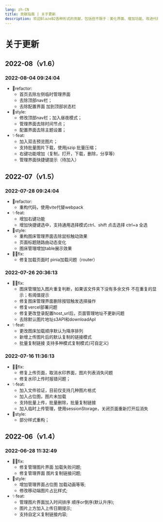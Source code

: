 ```yaml
---
lang: zh-CN
title: 贡献指南 | 关于更新
description: 欢迎BlazeB2各种形式的贡献，包括但不限于：美化界面、增加功能、改进代码、 修复 Bug 等
---
```


# 关于更新
## 2022-08（v1.6）

### 2022-08-04 09:24:04

- 🦄refactor:
  - 首页去除左侧临时管理界面
  - 去除顶部nav栏；
  - 去除配置界面 加到顶部状态栏
- 🎨style:
  - 修改顶部nav栏；加入昼夜模式；
  - 管理界面去除时间节点；
  - 配置界面去除主题设置；
- ✨feat: 
  - 加入双击预览图片；
  - 支持批量图片下载，使用jszip 批量压缩；
  - 右键功能增加（复制，打开，下载，删除，分享等）
  - 管理界面快捷键提示（待加入）

## 2022-07（v1.5）

### 2022-07-28 09:24:04

- 🦄refactor: 
    - 重构代码，使用vite代替webpack
- ✨feat: 
    - 增加右键功能
    - 增加快捷键选中，支持通用选择模式ctrl、shift 点击选择 ctrl+a 全选
- 🎨style:
    - 重构图床管理界面去除鼠标触动效果
    - 页面标题随路由动态变化
    - 图床管理增加table展示效果
- 👨‍🔧fix:
    - 修复加载页面时 pinia加载问题（router）

### 2022-07-26 20:36:13

- 👨‍🔧fix:
    - 图床管理加入图片重复判断，如果该文件夹下没有多余文件 不在重复的显示；有阈值提示
    - 修复图床管理界面删除按钮触发选择操作
    - 修复vercel部署问题
    - 修复更改登录配置host_url后，页面管理地址不更新问题
    - 去除默认图片地址s3API和downloadApI
- ✨feat: 
    - 更改图床加载顺序默认为降序排列
    - 新增上传图片后的默认复制的链接模式
    - 批量复制链接 支持多种模式复制模式(可自定义)


### 2022-07-16 11:36:13

- 👨‍🔧fix:
    - 修复上传页面，取消水印界面，图片列表消失问题
    - 修复水印上传时报错问题；
- ✨feat: 
    - 加入文件验证，目前仅支持几种图片格式
    - 加入占位图，图片未加载
    - 支持批量上传，批量删除，批量复制链接
    - 加入临时上传管理，使用sessionStorage，关闭页面重新打开后消失
- 🎨style:
    - 部分样式重构；


## 2022-06（v1.4）

### 2022-06-28 11:32:49

- 👨‍🔧fix: 
    - 修复管理图片界面 加载失败问题;
    - 修复管理界面 图片复制链接问题;
- 🎨style:
    - 增加管理界面占位图 加载动画等等;
    - 修改移动端图片占比样式;
- ✨feat: 
    - 管理图片界面加入时间排序 顺序or倒序(默认升序);
    - 图片上方加入上传日期提示;
    - 支持自定义复制链接内容;